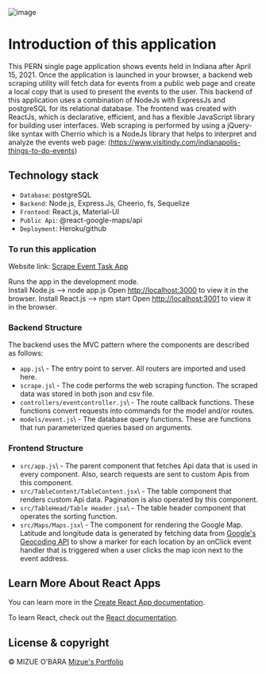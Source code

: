 ![image](https://user-images.githubusercontent.com/63912277/114592116-996c5180-9c58-11eb-850a-ad6aaf60191b.png)

# Introduction of this application

This PERN single page application shows events held in Indiana after April 15, 2021. Once the application is launched in your browser, a backend web scraping utility will fetch data for events from a public web page and create a local copy that is used to present the events to the user.  This backend of this application uses a combination of NodeJs with ExpressJs and postgreSQL for its relational database.  The frontend was created with ReactJs, which is declarative, efficient, and has a flexible JavaScript library for building user interfaces.  Web scraping is performed by using a jQuery-like syntax with Cherrio which is a NodeJs library that helps to interpret and analyze the events web page: (https://www.visitindy.com/indianapolis-things-to-do-events)

## Technology stack

- `Database`\: postgreSQL
- `Backend`\: Node.js, Express.Js, Cheerio, fs, Sequelize
- `Frontend`\: React.js, Material-UI
- `Public Api`\: @react-google-maps/api
- `Deployment`\: Heroku/github

### To run this application

Website link: [Scrape Event Task App](https://scrape-event-task-app.herokuapp.com/)

Runs the app in the development mode.\
Install Node.js --> node app.js
Open [http://localhost:3000](http://localhost:3000) to view it in the browser.
Install React.js --> npm start
Open [http://localhost:3001](http://localhost:3001) to view it in the browser.


### Backend Structure
The backend uses the MVC pattern where the components are described as follows:
- `app.js`\ - The entry point to server. All routers are imported and used here.
- `scrape.js`\ - The code performs the web scraping function. The scraped data was stored in both json and csv file.
- `controllers/eventcontroller.js`\ - The route callback functions. These functions convert requests into commands for the model and/or routes.
- `models/event.js`\ - The database query functions. These are functions that run parameterized queries based on arguments.

### Frontend Structure
- `src/app.js`\ - The parent component that fetches Api data that is used in every component. Also, search requests are sent to custom Apis from this component.
- `src/TableContent/TableContent.jsx`\ - The table component that renders custom Api data. Pagination is also operated by this component.
- `src/TableHead/Table Header.jsx`\ - The table header component that operates the sorting function.
- `src/Maps/Maps.jsx`\ - The component for rendering the Google Map. Latitude and longitude data is generated by fetching data from [Google's Geocoding API](https://developers.google.com/maps/documentation/geocoding/start) to show a marker for each location by an onClick event handler that is triggered when a user clicks the map icon next to the event address.

## Learn More About React Apps

You can learn more in the [Create React App documentation](https://facebook.github.io/create-react-app/docs/getting-started).

To learn React, check out the [React documentation](https://reactjs.org/).

## License & copyright

© MIZUE O'BARA
[Mizue's Portfolio](https://mobara121.github.io/portfolio_rev6/#/portfolio_rev6)
